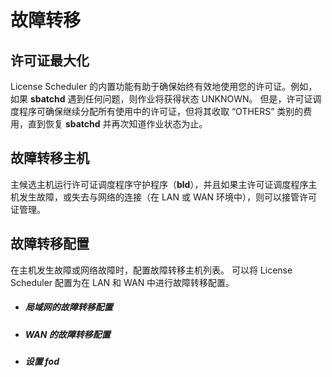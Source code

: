 # 故障转移

## 许可证最大化

License Scheduler 的内置功能有助于确保始终有效地使用您的许可证。例如，如果 **sbatchd** 遇到任何问题，则作业将获得状态 UNKNOWN。 但是，许可证调度程序可确保继续分配所有使用中的许可证，但将其收取 “OTHERS” 类别的费用，直到恢复  **sbatchd** 并再次知道作业状态为止。

## 故障转移主机

主候选主机运行许可证调度程序守护程序（**bld**），并且如果主许可证调度程序主机发生故障，或失去与网络的连接（在 LAN 或 WAN 环境中），则可以接管许可证管理。

## 故障转移配置

在主机发生故障或网络故障时，配置故障转移主机列表。 可以将 License Scheduler 配置为在 LAN 和 WAN 中进行故障转移配置。

- ##### 局域网的故障转移配置


- ##### WAN 的故障转移配置


- ##### 设置 fod